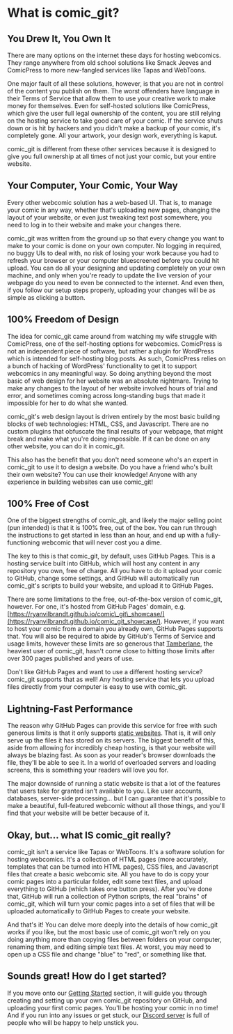 # What is comic\_git?

## You Drew It, You Own It

There are many options on the internet these days for hosting webcomics. They range anywhere from old school solutions like Smack Jeeves and ComicPress to more new-fangled services like Tapas and WebToons.&#x20;

One major fault of all these solutions, however, is that you are not in control of the content you publish on them. The worst offenders have language in their Terms of Service that allow them to use your creative work to make money for themselves. Even for self-hosted solutions like ComicPress, which give the user full legal ownership of the content, you are still relying on the hosting service to take good care of your comic. If the service shuts down or is hit by hackers and you didn't make a backup of your comic, it's completely gone. All your artwork, your design work, everything is kaput.

comic\_git is different from these other services because it is designed to give you full ownership at all times of not just your comic, but your entire website.&#x20;

## Your Computer, Your Comic, Your Way

Every other webcomic solution has a web-based UI. That is, to manage your comic in any way, whether that's uploading new pages, changing the layout of your website, or even just tweaking text post somewhere, you need to log in to their website and make your changes there.&#x20;

comic\_git was written from the ground up so that every change you want to make to your comic is done on your own computer. No logging in required, no buggy UIs to deal with, no risk of losing your work because you had to refresh your browser or your computer bluescreened before you could hit upload. You can do all your designing and updating completely on your own machine, and only when you're ready to update the live version of your webpage do you need to even be connected to the internet. And even then, if you follow our setup steps properly, uploading your changes will be as simple as clicking a button.

## 100% Freedom of Design

The idea for comic\_git came around from watching my wife struggle with ComicPress, one of the self-hosting options for webcomics. ComicPress is not an independent piece of software, but rather a plugin for WordPress which is intended for self-hosting blog posts. As such, ComicPress relies on a bunch of hacking of WordPress' functionality to get it to support webcomics in any meaningful way. So doing anything beyond the most basic of web design for her website was an absolute nightmare. Trying to make any changes to the layout of her website involved hours of trial and error, and sometimes coming across long-standing bugs that made it impossible for her to do what she wanted.

comic\_git's web design layout is driven entirely by the most basic building blocks of web technologies: HTML, CSS, and Javascript. There are no custom plugins that obfuscate the final results of your webpage, that might break and make what you're doing impossible. If it can be done on any other website, you can do it in comic\_git.

This also has the benefit that you don't need someone who's an expert in comic\_git to use it to design a website. Do you have a friend who's built their own website? You can use their knowledge! Anyone with any experience in building websites can use comic\_git!

## 100% Free of Cost

One of the biggest strengths of comic\_git, and likely the major selling point (pun intended) is that it is 100% free, out of the box. You can run through the instructions to get started in less than an hour, and end up with a fully-functioning webcomic that will never cost you a dime.&#x20;

The key to this is that comic\_git, by default, uses GitHub Pages. This is a hosting service built into GitHub, which will host any content in any repository you own, free of charge. All you have to do it upload your comic to GitHub, change some settings, and GitHub will automatically run comic\_git's scripts to build your website, and upload it to GitHub Pages.

There are some limitations to the free, out-of-the-box version of comic\_git, however. For one, it's hosted from GitHub Pages' domain, e.g. [https://ryanvilbrandt.github.io/comic\_git\_showcase/](https://ryanvilbrandt.github.io/comic_git_showcase/). However, if you want to host your comic from a domain you already own, GitHub Pages supports that. You will also be required to abide by GitHub's Terms of Service and usage limits, however these limits are so generous that [Tamberlane](https://www.tamberlanecomic.com/), the heaviest user of comic\_git, hasn't come close to hitting those limits after over 300 pages published and years of use.

Don't like GitHub Pages and want to use a different hosting service? comic\_git supports that as well! Any hosting service that lets you upload files directly from your computer is easy to use with comic\_git.

## Lightning-Fast Performance

The reason why GitHub Pages can provide this service for free with such generous limits is that it only supports [static websites](https://blog.hubspot.com/website/static-vs-dynamic-website). That is, it will only serve up the files it has stored on its servers. The biggest benefit of this, aside from allowing for incredibly cheap hosting, is that your website will always be blazing fast. As soon as your reader's browser downloads the file, they'll be able to see it. In a world of overloaded servers and loading screens, this is something your readers will love you for.

The major downside of running a static website is that a lot of the features that users take for granted isn't available to you. Like user accounts, databases, server-side processing... but I can guarantee that it's possible to make a beautiful, full-featured webcomic without all those things, and you'll find that your website will be better because of it.

## Okay, but... what IS comic\_git really?

comic\_git isn't a service like Tapas or WebToons. It's a software solution for hosting webcomics. It's a collection of HTML pages (more accurately, templates that can be turned into HTML pages), CSS files, and Javascript files that create a basic webcomic site. All you have to do is copy your comic pages into a particular folder, edit some text files, and upload everything to GitHub (which takes one button press). After you've done that, GitHub will run a collection of Python scripts, the real "brains" of comic\_git, which will turn your comic pages into a set of files that will be uploaded automatically to GitHub Pages to create your website.

And that's it! You can delve more deeply into the details of how comic\_git works if you like, but the most basic use of comic\_git won't rely on you doing anything more than copying files between folders on your computer, renaming them, and editing simple text files. At worst, you may need to open up a CSS file and change "blue" to "red", or something like that.

## Sounds great! How do I get started?

If you move onto our [Getting Started](broken-reference) section, it will guide you through creating and setting up your own comic\_git repository on GitHub, and uploading your first comic pages. You'll be hosting your comic in no time! And if you run into any issues or get stuck, our [Discord server](https://discord.gg/zmdHGXB) is full of people who will be happy to help unstick you.
